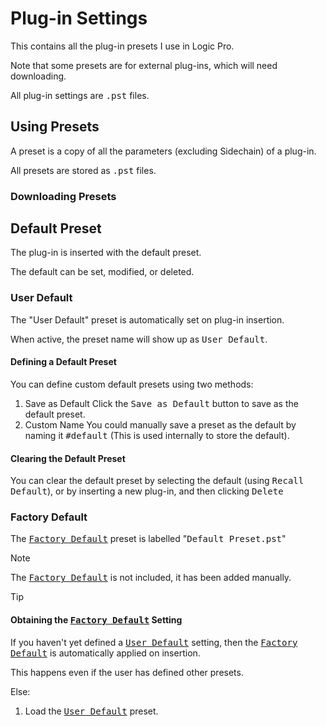 # Plug-in Settings

This contains all the plug-in presets I use in Logic Pro.

Note that some presets are for external plug-ins, which will need downloading.

All plug-in settings are <samp>.pst</samp> files.

## Using Presets

A preset is a copy of all the parameters (excluding Sidechain) of a plug-in.

All presets are stored as <samp>.pst</samp> files.

### Downloading Presets

## Default Preset

The plug-in is inserted with the default preset.

The default can be set, modified, or deleted.

### User Default

The "User Default" preset is automatically set on plug-in insertion.

When active, the preset name will show up as <samp>User Default</samp>.

#### Defining a Default Preset

You can define custom default presets using two methods:

1. Save as Default
   Click the <samp>Save as Default</samp> button to save as the default preset.
2. Custom Name
   You could manually save a preset as the default by naming it <samp>#default</samp>
   (This is used internally to store the default).

#### Clearing the Default Preset

You can clear the default preset by selecting the default (using <samp><kbd>Recall Default</kbd></samp>),
or by inserting a new plug-in, and then clicking <samp><kbd>Delete</kbd></samp>

### Factory Default

The [<samp>Factory Default</samp>] preset is labelled "<samp>Default Preset.pst</samp>"

> [!note]
> The [<samp>Factory Default</samp>] is not included, it has been added manually.

> [!tip]
> #### Obtaining the [<samp>Factory Default</samp>] Setting
>
> If you haven't yet defined a [<samp>User Default</samp>]
> setting, then the [<samp>Factory Default</samp>] is automatically applied on insertion.
>
> This happens even if the user has defined other presets.
>
> Else:
>
> 1. Load the [<samp>User Default</samp>] preset.

<!-- Links -->
[<samp>User Default</samp>]: #user-default
[<samp>Factory Default</samp>]: #factory-default
